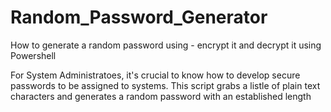 # Random_Password_Generator
How to generate a random password using - encrypt it and decrypt it using Powershell

For System Administratoes, it's crucial to know how to develop secure passwords to be assigned to systems. 
This script grabs a listle of plain text characters and generates a random password with an established length
